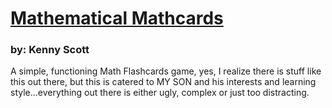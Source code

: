 # [Mathematical Mathcards](http://grandmasterkenny.github.io/mathematical-mathcards)

### by: Kenny Scott

A simple, functioning Math Flashcards game, yes, I realize there is stuff like this out there, but this is catered to MY SON and his interests and learning style...everything out there is either ugly, complex or just too distracting.
